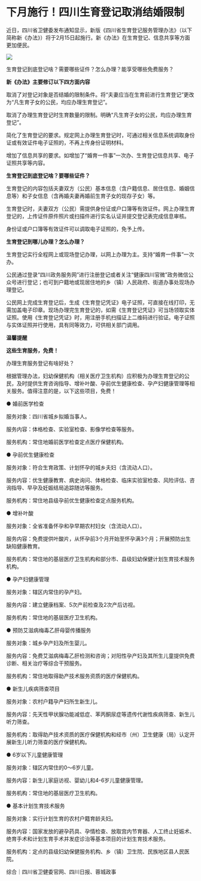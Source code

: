 # 下月施行！四川生育登记取消结婚限制

近日，四川省卫健委发布通知显示，新版《四川省生育登记服务管理办法》（以下简称新《办法》）将于2月15日起施行。新《办法》在生育登记、信息共享等方面更加便民。

![](https://inews.gtimg.com/newsapp_bt/0/15633748095/1000)

生育登记到底登记啥？需要哪些证件？怎么办理？能享受哪些免费服务？

**新《办法》主要修订以下四方面内容**

取消了对登记对象是否结婚的限制条件。将“夫妻应当在生育前进行生育登记”更改为“凡生育子女的公民，均应办理生育登记”。

取消了办理生育登记时生育数量的限制。明确“凡生育子女的公民，均应办理生育登记”。

简化了生育登记的要求。规定网上办理生育登记时，可通过相关信息系统调取身份证或有效证件电子证照的，不再上传身份证明材料。

增加了信息共享的要求。如增加了“婚育一件事”一次办、生育登记信息共享、电子证照共享等内容。

**生育登记到底登记啥？要哪些证件？**

生育登记的内容包括夫妻双方（公民）基本信息（含户籍信息、居住信息、婚姻信息等）和子女信息（含再婚夫妻再婚前生育子女的现存子女）等。

生育登记时，夫妻双方（公民）需提供身份证或户口簿等有效证件。网上办理生育登记的，上传证件原件照片或扫描件进行实名认证并提交登记表完成信息审核。

身份证或户口簿等有效证件可以调取电子证照的，免予上传。

**生育登记到哪儿办理？怎么办理？**

生育登记实行全程网上或现场登记办理，以网上办理为主。支持“婚育一件事”一次办。

公民通过登录“四川政务服务网”进行注册登记或者关注“健康四川官微”政务微信公众号进行登记；也可到户籍地或现居住地的乡（镇）人民政府、街道办事处现场办理登记。

公民网上完成生育登记后，生成《生育登记凭证》电子证照，可直接在线打印，无需加盖电子印章。现场办理完生育登记的，如需《生育登记凭证》可当场领取实体证照。使用《生育登记凭证》时，用注册手机扫描证上二维码进行验证。电子证照与实体证照并行使用，具有同等效力，可供相关部门调用。

**温馨提醒**

**这些生育服务，免费！**

办理生育服务登记有啥好处？

根据管理办法，妇幼保健机构（相关医疗卫生机构）应积极为办理生育登记的公民，及时提供生育咨询指导、增补叶酸、孕前优生健康检查、孕产妇健康管理等相关服务。值得注意的是，以下这些项目，免费！

● 婚前医学检查

服务对象：四川省城乡拟婚当事人。

服务内容：体格检查、实验室检查、影像学检查等服务。

服务机构：常住地婚前医学检查定点医疗保健机构。

● 孕前优生健康检查

服务对象：符合生育政策、计划怀孕的城乡夫妇（含流动人口）。

服务内容：优生健康教育、病史询问、体格检查、临床实验室检查、风险评估、咨询指导、早孕及妊娠结局追踪随访等服务。

服务机构：常住地县级孕前优生健康检查定点服务机构。

● 增补叶酸

服务对象：全省准备怀孕和孕早期农村妇女（含流动人口）。

服务内容：免费提供叶酸片，从怀孕前3个月开始至怀孕满3个月；开展预防出生缺陷健康教育。

服务机构：常住地的基层医疗卫生机构和部分市、县级妇幼保健计划生育技术服务机构。

● 孕产妇健康管理

服务对象：辖区内常住的孕产妇。

服务内容：建立健康档案、5次产前检查及2次产后访视。

服务机构：常住地的基层医疗卫生机构。

● 预防艾滋病梅毒乙肝母婴传播服务

服务对象：城乡孕产妇及所生婴儿。

服务内容：免费艾滋病梅毒乙肝检测和咨询；对阳性孕产妇及其所生儿童提供免费诊断、相关治疗等综合干预服务。

服务机构：常住地取得助产技术服务资质的医疗保健机构。

● 新生儿疾病筛查项目

服务对象：农村户籍孕产妇所生新生儿。

服务内容：先天性甲状腺功能减低症、苯丙酮尿症等遗传代谢性疾病筛查、新生儿听力筛查。

服务机构：取得助产技术资质的医疗保健机构和经市（州）卫生健康（局）认定开展新生儿听力筛查的医疗保健机构。

● 6岁以下儿童健康管理

服务对象：辖区内常住的0～6岁儿童。

服务内容：新生儿家庭访视、婴幼儿和4-6岁儿童健康管理。

服务机构：常住地的基层医疗卫生机构。

● 基本计划生育技术服务

服务对象：实行计划生育的农村户籍育龄夫妇。

服务内容：国家发放的避孕药具、孕情检查、放取宫内节育器、人工终止妊娠术、绝育手术和计划生育手术并发症诊治等基本项目的计划生育技术服务。

服务机构：定点的县级妇幼保健服务机构、乡（镇）卫生院、民族地区县人民医院。

综合｜四川省卫健委官网、四川日报、蓉城政事

